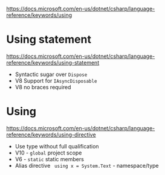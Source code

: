 https://docs.microsoft.com/en-us/dotnet/csharp/language-reference/keywords/using
# Using statement
https://docs.microsoft.com/en-us/dotnet/csharp/language-reference/keywords/using-statement
- Syntactic sugar over ```Dispose```
- V8 Support for ```IAsyncDisposable```
- V8 no braces required
# Using 
https://docs.microsoft.com/en-us/dotnet/csharp/language-reference/keywords/using-directive
- Use type without full qualification
- V10 - ```global``` project scope
- V6 - ```static``` static members
- Alias directive ``` using x = System.Text``` - namespace/type
